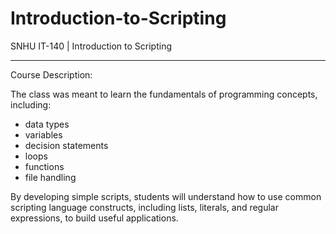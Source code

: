 # Introduction-to-Scripting
SNHU IT-140 | Introduction to Scripting

----------------------------------------------------------------------------------------------------------------------------------------------------------------------------------

Course Description:


The class was meant to learn the fundamentals of programming concepts, including:
- data types
- variables
- decision statements
- loops
- functions
- file handling

By developing simple scripts, students will understand how to use common scripting language constructs, including lists, literals, and regular expressions, to build useful applications.
